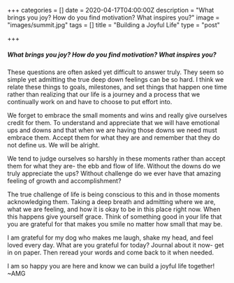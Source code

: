 +++
categories = []
date = 2020-04-17T04:00:00Z
description = "What brings you joy? How do you find motivation? What inspires you?"
image = "images/summit.jpg"
tags = []
title = "Building a Joyful Life"
type = "post"

+++
##### What brings you joy? How do you find motivation? What inspires you?

These questions are often asked yet difficult to answer truly. They seem so simple yet admitting the true deep down feelings can be so hard. I think we relate these things to goals, milestones, and set things that happen one time rather than realizing that our life is a journey and a process that we continually work on and have to choose to put effort into.

We forget to embrace the small moments and wins and really give ourselves credit for them. To understand and appreciate that we will have emotional ups and downs and that when we are having those downs we need must embrace them. Accept them for what they are and remember that they do not define us. We will be alright.

We tend to judge ourselves so harshly in these moments rather than accept them for what they are- the ebb and flow of life. Without the downs do we truly appreciate the ups? Without challenge do we ever have that amazing feeling of growth and accomplishment?

The true challenge of life is being conscious to this and in those moments acknowledging them. Taking a deep breath and admitting where we are, what we are feeling, and how it is okay to be in this place right now. When this happens give yourself grace. Think of something good in your life that you are grateful for that makes you smile no matter how small that may be.

I am grateful for my dog who makes me laugh, shake my head, and feel loved every day. What are you grateful for today? Journal about it now- get in on paper. Then reread your words and come back to it when needed.

I am so happy you are here and know we can build a joyful life together! \~AMG